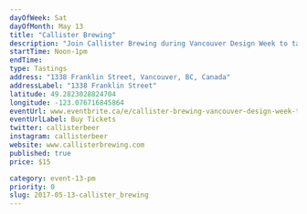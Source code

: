 ```yaml
---
dayOfWeek: Sat
dayOfMonth: May 13
title: "Callister Brewing"
description: "Join Callister Brewing during Vancouver Design Week to take a look behind the scenes at Canada's first brewers collective and the most unique little brewery in Vancouver. Also check out the latest photography exhibit from Goldmoss Satellite. Ticket includes 4 x 5oz beer samples from each of the four breweries on-site, and a private tour with Callister's owners, Chris Lay and Diana McKenzie. All ages welcome - beer samples may be substituted for Callister's non-alcoholic, handmade soda."
startTime: Noon-1pm
endTime: 
type: Tastings
address: "1338 Franklin Street, Vancouver, BC, Canada"
addressLabel: "1338 Franklin Street"
latitude: 49.2823028824704
longitude: -123.076716845864
eventUrl: www.eventbrite.ca/e/callister-brewing-vancouver-design-week-tickets-33945557075
eventUrlLabel: Buy Tickets
twitter: callisterbeer
instagram: callisterbeer
website: www.callisterbrewing.com
published: true
price: $15

category: event-13-pm
priority: 0
slug: 2017-05-13-callister_brewing
---
```

